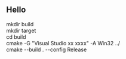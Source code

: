 ## Hello
mkdir build         
mkdir target            
cd build            
cmake -G "Visual Studio xx xxxx" -A Win32 ../                   
cmake --build . --config Release        